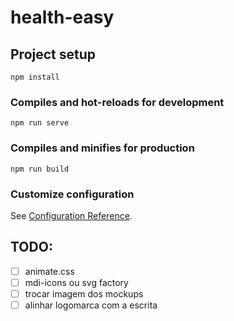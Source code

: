 # health-easy

## Project setup
```
npm install
```

### Compiles and hot-reloads for development
```
npm run serve
```

### Compiles and minifies for production
```
npm run build
```

### Customize configuration
See [Configuration Reference](https://cli.vuejs.org/config/).



## TODO:
- [ ] animate.css
- [ ] mdi-icons ou svg factory
- [ ] trocar imagem dos mockups
- [ ] alinhar logomarca com a escrita
